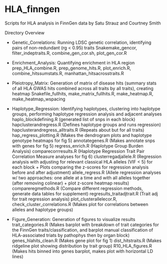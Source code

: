 # HLA_finngen

Scripts for HLA analysis in FinnGen data by Satu Strauz and Courtney Smith

Directory Overview
- Genetic_Correlations: Running LDSC genetic correlation, identifying pairs of non-redundant (rg < 0.95) traits
  Snakemake_gencor, filter_indeptraits.R, combine_gen_cor.sh, plot_gen_cor.R

- Enrichment_Analysis: Quantifying enrichment in HLA region
  prep_HLA_combine.R, prep_genome_hits.R, plot_enrich.R, combine_hitssumstats.R, manhattan_hitsacrosstraits.R

- Pleiotropy_Matrix: Generation of matrix of disease hits (summary stats of all HLA GWAS hits combined across all traits by all traits), creating heatmap
  Snakefile_fullhits, make_matrix_fullhits.R, make_heatmap.R, make_heatmap_wspacing

- Haplotype_Regression: Identifying haplotypes, clustering into haplotype groups, performing haplotype regression analysis and adjacent analyses
  haplo_blockdefining.R (generated list of snps in each block)
  hapclusterandregress.R (Defines haplotype groups and runs regression)
  hapclusterandregress_alltraits.R (Repeats about but for all traits)
  hap_regress_plotting.R (Makes the dendrogram plots and haplotype genotype heatmaps for fig 5)
  annotategenes.R (Makes annotate snps with genes for fig 5)
  regress_enrich.R (Haplotype Group Burden Analysis)
  comparecorrresults.R (Haplotype Regression Trait Pair Correlation Measure analyses for fig 6)
  clusterregadjallele.R (Regression analysis with adjusting for relevant classical HLA alleles (VIF < 5) for each block + Plots comparing the z-scores for regression analysis before and after adjustment)
  allele_regress.R (Allele regression analyses w/ two approaches: one allele at a time and with all alleles together (after removing colinear) + plot z-score heatmap results)
  compareregmethods.R (Compare different regression methods, generate data tables for supplement)
  regresults_traitadjtrait.R (Trait adj for trait regression analysis)
  plot_clusterallelecor.R, check_cluster_correlations.R (Makes plot for correlations between alleles and haplotype groups)

- Figure_Generation: Generation of figures to visualize results
  trait_categories.R (Makes barplot with breakdown of trait categories for the FinnGen traits/classification, and barplot manual classification of HLA-associated triats by pathophys then by organ block)
  genes_hlahits_clean.R (Makes gene plot for fig 1)
  dist_hitstraits.R (Makes ridgeline plot showing distribution by trait group)
  R10_HLA_figures.R (Makes hits binned into genes barplot, makes plot with horizontal LD lines)
